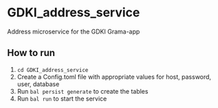 # GDKI_address_service
Address microservice for the GDKI Grama-app
## How to run
1. `cd GDKI_address_service`
2. Create a Config.toml file with appropriate values for host, password, user, database
3. Run `bal persist generate` to create the tables
4. Run `bal run` to start the service
